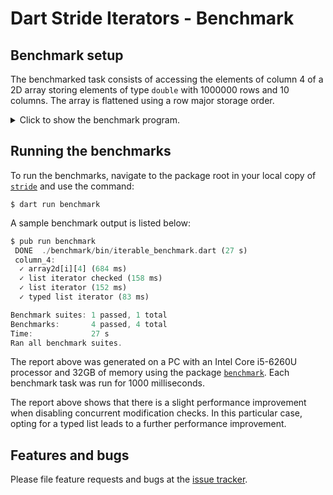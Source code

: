 
# Dart Stride Iterators - Benchmark


## Benchmark setup

The benchmarked task consists of accessing the elements of column 4 of a 2D array
storing elements of type `double` with 1000000 rows and 10 columns.
The array is flattened using a row major storage order.
<details> <summary> Click to show the benchmark program. </summary>

```Dart
import 'dart:typed_data';

import 'package:benchmark/benchmark.dart';
import 'package:stride/stride.dart';

final nRows = 1000000;
final nCols = 10;
final stepSize = nCols;
final startIndex = 4;

final array2d = List<List<double>>.generate(
  nRows,
  (i) => List<double>.generate(nCols, (j) => (nCols * i + j).toDouble()),
);
final list = List<double>.generate(
  nRows * nCols,
  (i) => i.toDouble(),
  growable: true,
);
final typedList = Float64List.fromList(list);
final typedListIt = typedList.fastStride(stepSize, startIndex);
final listFastIt = list.fastStride(stepSize, startIndex);
final listIt = list.stride(stepSize, startIndex);

var tmp = 0.0;

void main() {

  group('column_4:', () {
    benchmark('array2d[i][4]', () {
      // ignore: unused_local_variable
      var column_4 = [
        for (var i = 0; i < array2d.length; i++) tmp = array2d[i][startIndex]
      ];
    }, duration: Duration(milliseconds: 6000));
    benchmark('list iterator checked', () {
      for (var element in listIt) {
        tmp = element;
      }
    }, duration: Duration(milliseconds: 6000));
    benchmark('list iterator', () {
      for (var element in listFastIt) {
        tmp = element;
      }
    }, duration: Duration(milliseconds: 6000));
    benchmark('typed list iterator', () {
      for (var element in typedListIt) {
        tmp = element;
      }
    }, duration: Duration(milliseconds: 6000));
  });
}
```
</details>

## Running the benchmarks

To run the benchmarks, navigate to the package root in your local copy of [`stride`][stride] and
use the command:
```Console
$ dart run benchmark
```
A sample benchmark output is listed below:
```Dart
$ pub run benchmark
 DONE  ./benchmark/bin/iterable_benchmark.dart (27 s)
 column_4:
  ✓ array2d[i][4] (684 ms)
  ✓ list iterator checked (158 ms)
  ✓ list iterator (152 ms)
  ✓ typed list iterator (83 ms)

Benchmark suites: 1 passed, 1 total
Benchmarks:       4 passed, 4 total
Time:             27 s
Ran all benchmark suites.
```

The report above was generated on a PC with an Intel Core i5-6260U processor and 32GB of memory
using the package [`benchmark`][benchmark]. Each benchmark task was run for 1000 milliseconds.

The report above shows that there is a slight performance improvement when disabling concurrent
modification checks. In this particular case, opting for a typed list leads to a further performance improvement.


## Features and bugs
Please file feature requests and bugs at the [issue tracker].


[benchmark]: https://pub.dev/packages/benchmark

[issue tracker]: https://github.com/simphotonics/stride/issues

[stride]: https://pub.dev/packages/stride
